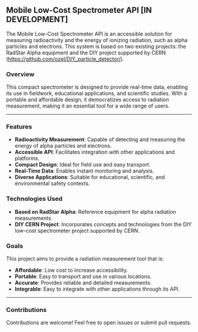 ## Mobile Low-Cost Spectrometer API [IN DEVELOPMENT]

The Mobile Low-Cost Spectrometer API is an accessible solution for measuring radioactivity and the energy of ionizing radiation, such as alpha particles and electrons. This system is based on two existing projects: the RadStar Alpha equipment and the DIY project supported by CERN (https://github.com/ozel/DIY_particle_detector/).

### Overview

This compact spectrometer is designed to provide real-time data, enabling its use in fieldwork, educational applications, and scientific studies. With a portable and affordable design, it democratizes access to radiation measurement, making it an essential tool for a wide range of users.

***
### Features

- **Radioactivity Measurement**: Capable of detecting and measuring the energy of alpha particles and electrons.
- **Accessible API**: Facilitates integration with other applications and platforms.
- **Compact Design**: Ideal for field use and easy transport.
- **Real-Time Data**: Enables instant monitoring and analysis.
- **Diverse Applications**: Suitable for educational, scientific, and environmental safety contexts.

### Technologies Used

- **Based on RadStar Alpha**: Reference equipment for alpha radiation measurements.
- **DIY CERN Project**: Incorporates concepts and technologies from the DIY low-cost spectrometer project supported by CERN.

### Goals

This project aims to provide a radiation measurement tool that is:

- **Affordable**: Low cost to increase accessibility.
- **Portable**: Easy to transport and use in various locations.
- **Accurate**: Provides reliable and detailed measurements.
- **Integrable**: Easy to integrate with other applications through its API.

***
### Contributions

Contributions are welcome! Feel free to open issues or submit pull requests.
